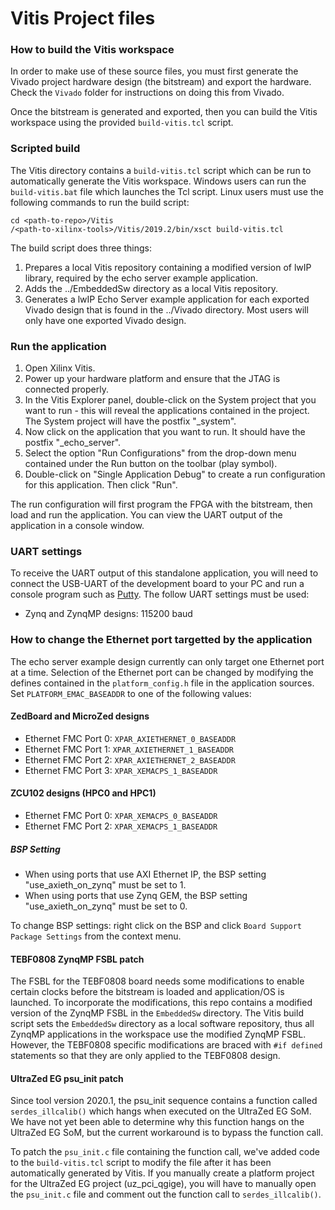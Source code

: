 Vitis Project files
===================

### How to build the Vitis workspace

In order to make use of these source files, you must first generate
the Vivado project hardware design (the bitstream) and export the hardware.
Check the `Vivado` folder for instructions on doing this from Vivado.

Once the bitstream is generated and exported, then you can build the
Vitis workspace using the provided `build-vitis.tcl` script.

### Scripted build

The Vitis directory contains a `build-vitis.tcl` script which can be run to automatically
generate the Vitis workspace. Windows users can run the `build-vitis.bat` file which
launches the Tcl script. Linux users must use the following commands to run the build
script:
```
cd <path-to-repo>/Vitis
/<path-to-xilinx-tools>/Vitis/2019.2/bin/xsct build-vitis.tcl
```

The build script does three things:

1. Prepares a local Vitis repository containing a modified version of lwIP library,
required by the echo server example application.
2. Adds the ../EmbeddedSw directory as a local Vitis repository.
3. Generates a lwIP Echo Server example application for each exported Vivado design
that is found in the ../Vivado directory. Most users will only have one exported
Vivado design.

### Run the application

1. Open Xilinx Vitis.
2. Power up your hardware platform and ensure that the JTAG is
connected properly.
3. In the Vitis Explorer panel, double-click on the System project that you want to run -
this will reveal the applications contained in the project. The System project will have 
the postfix "_system".
4. Now click on the application that you want to run. It should have the postfix "_echo_server".
5. Select the option "Run Configurations" from the drop-down menu contained under the Run
button on the toolbar (play symbol).
6. Double-click on "Single Application Debug" to create a run configuration for this 
application. Then click "Run".

The run configuration will first program the FPGA with the bitstream, then load and run the 
application. You can view the UART output of the application in a console window.

### UART settings

To receive the UART output of this standalone application, you will need to connect the
USB-UART of the development board to your PC and run a console program such as 
[Putty](https://www.putty.org "Putty"). The follow UART settings must be used:

* Zynq and ZynqMP designs: 115200 baud

### How to change the Ethernet port targetted by the application

The echo server example design currently can only target one Ethernet port at a time.
Selection of the Ethernet port can be changed by modifying the defines contained in the
`platform_config.h` file in the application sources. Set `PLATFORM_EMAC_BASEADDR`
to one of the following values:

#### ZedBoard and MicroZed designs

* Ethernet FMC Port 0: `XPAR_AXIETHERNET_0_BASEADDR`
* Ethernet FMC Port 1: `XPAR_AXIETHERNET_1_BASEADDR`
* Ethernet FMC Port 2: `XPAR_AXIETHERNET_2_BASEADDR`
* Ethernet FMC Port 3: `XPAR_XEMACPS_1_BASEADDR`

#### ZCU102 designs (HPC0 and HPC1)

* Ethernet FMC Port 0: `XPAR_XEMACPS_0_BASEADDR`
* Ethernet FMC Port 2: `XPAR_XEMACPS_1_BASEADDR`

##### BSP Setting

* When using ports that use AXI Ethernet IP, the BSP setting "use_axieth_on_zynq" must be set to 1.
* When using ports that use Zynq GEM, the BSP setting "use_axieth_on_zynq" must be set to 0.

To change BSP settings: right click on the BSP and click `Board Support Package Settings` from the context menu.

#### TEBF0808 ZynqMP FSBL patch

The FSBL for the TEBF0808 board needs some modifications to enable certain clocks before the bitstream
is loaded and application/OS is launched. To incorporate the modifications, this repo contains a
modified version of the ZynqMP FSBL in the `EmbeddedSw` directory. The Vitis build script
sets the `EmbeddedSw` directory as a local software repository, thus all ZynqMP applications in the workspace
use the modified ZynqMP FSBL. However, the TEBF0808 specific modifications are braced with `#if defined` statements
so that they are only applied to the TEBF0808 design.

#### UltraZed EG psu_init patch

Since tool version 2020.1, the psu_init sequence contains a function called `serdes_illcalib()` which hangs when
executed on the UltraZed EG SoM. We have not yet been able to determine why this function hangs on the UltraZed EG
SoM, but the current workaround is to bypass the function call.

To patch the `psu_init.c` file containing the function call, we've added code to the 
`build-vitis.tcl` script to modify the file after it has been automatically generated by Vitis. If you manually
create a platform project for the UltraZed EG project (uz_pci_qgige), you will have to manually open the `psu_init.c`
file and comment out the function call to `serdes_illcalib()`.

